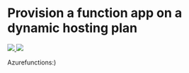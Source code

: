 # Provision a function app on a dynamic hosting plan

<a href="https://portal.azure.com/#create/Microsoft.Template/uri/https%3a%2f%2fraw%2egithubusercontent%2ecom%2fneko%2dneko%2fazure%2dhackfest%2fmaster%2ffunctions%2fazuredeploy%2ejson" target="_blank">
    <img src="http://azuredeploy.net/deploybutton.png"/>
</a>
<a href="http://armviz.io/#/?load=https%3a%2f%2fraw%2egithubusercontent%2ecom%2fneko%2dneko%2fazure%2dhackfest%2fmaster%2ffunctions%2fazuredeploy%2ejson" target="_blank">
    <img src="http://armviz.io/visualizebutton.png"/>
</a>

Azurefunctions:)
